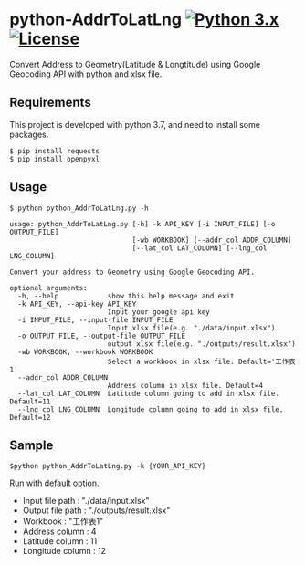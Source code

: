 # python-AddrToLatLng [![Python 3.x](https://img.shields.io/badge/python-3.7-green.svg)](https://www.python.org/)[![License](https://img.shields.io/badge/license-Public_domain-green.svg)](https://wiki.creativecommons.org/wiki/Public_domain)
Convert Address to Geometry(Latitude &amp; Longtitude) using Google Geocoding API with python and xlsx file.

## Requirements

This project is developed with python 3.7, and need to install some packages.

```
$ pip install requests
$ pip install openpyxl
```

## Usage

```
$ python python_AddrToLatLng.py -h

usage: python_AddrToLatLng.py [-h] -k API_KEY [-i INPUT_FILE] [-o OUTPUT_FILE]
                              [-wb WORKBOOK] [--addr_col ADDR_COLUMN]
                              [--lat_col LAT_COLUMN] [--lng_col LNG_COLUMN]

Convert your address to Geometry using Google Geocoding API.

optional arguments:
  -h, --help            show this help message and exit
  -k API_KEY, --api-key API_KEY
                        Input your google api key
  -i INPUT_FILE, --input-file INPUT_FILE
                        Input xlsx file(e.g. "./data/input.xlsx")
  -o OUTPUT_FILE, --output-file OUTPUT_FILE
                        output xlsx file(e.g. "./outputs/result.xlsx")
  -wb WORKBOOK, --workbook WORKBOOK
                        Select a workbook in xlsx file. Default='工作表1'
  --addr_col ADDR_COLUMN
                        Address column in xlsx file. Default=4
  --lat_col LAT_COLUMN  Latitude column going to add in xlsx file. Default=11
  --lng_col LNG_COLUMN  Longitude column going to add in xlsx file. Default=12
```

## Sample

```
$python python_AddrToLatLng.py -k {YOUR_API_KEY}
```

Run with default option. 

- Input file path : "./data/input.xlsx"
- Output file path : "./outputs/result.xlsx" 
- Workbook : "工作表1"
- Address column : 4
- Latitude column : 11
- Longitude column : 12


